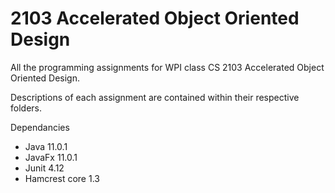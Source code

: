 # 2103 Accelerated Object Oriented Design

All the programming assignments for WPI class CS 2103 Accelerated Object Oriented Design.

Descriptions of each assignment are contained within their respective folders.

Dependancies
- Java 11.0.1
- JavaFx 11.0.1
- Junit 4.12
- Hamcrest core 1.3
